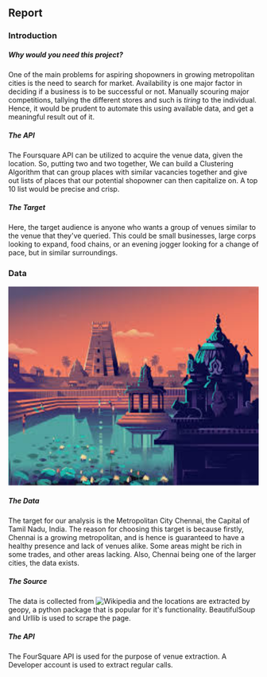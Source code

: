 ## Report

### Introduction

##### Why would you need this project?
One of the main problems for aspiring shopowners in growing metropolitan cities is the need to search for market. Availability is one major factor in deciding if a business is to be successful or not. Manually scouring major competitions, tallying the different stores and such is _tiring_ to the individual. Hence, it would be prudent to automate this using available data, and get a meaningful result out of it.

##### The API 
The Foursquare API can be utilized to acquire the venue data, given the location. So, putting two and two together, We can build a Clustering Algorithm that can group places with similar vacancies together and give out lists of places that our potential shopowner can then capitalize on. A top 10 list would be precise and crisp.

##### The Target
Here, the target audience is anyone who wants a group of venues similar to the venue that they've queried. This could be small businesses, large corps looking to expand, food chains, or an evening jogger looking for a change of pace, but in similar surroundings. 

### Data

<img src = './Images/Chennai.jpeg' width = 550 height = 400 style="align:middle">

##### The Data
The target for our analysis is the Metropolitan City Chennai, the Capital of Tamil Nadu, India. The reason for choosing this target is because firstly, Chennai is a growing metropolitan, and is hence is guaranteed to have a healthy presence and lack of venues alike. Some areas might be rich in some trades, and other areas lacking. Also, Chennai being one of the larger cities, the data exists.

##### The Source
The data is collected from ![Wikipedia](https://en.wikipedia.org/wiki/Category:Suburbs_of_Chennai) and the locations are extracted by geopy, a python package that is popular for it's functionality. BeautifulSoup and Urllib is used to scrape the page. 

##### The API
The FourSquare API is used for the purpose of venue extraction. A Developer account is used to extract regular calls.

### 